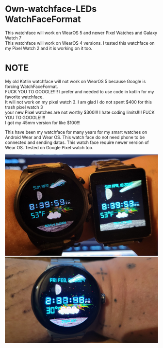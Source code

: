 # Own-watchface-LEDs WatchFaceFormat      

This watchface will work on WearOS 5 and newer Pixel Watches and Galaxy Watch 7     
This watchface will work on WearOS 4 versions.  I tested this watchface on my Pixel Watch 2 and it is working on it too.  


# NOTE 
My old Kotlin watchface will not work on WearOS 5 because Google is forcing WatchFaceFormat.   
FUCK YOU TO GOOGLE!!!!   I prefer and needed to use code in kotlin for my favorite watchface.        
It will not work on my pixel watch 3.  I am glad I do not spent $400 for this trash pixel watch 3   
your new Pixel watches are not worthy $300!!! I hate coding limits!!!!  FUCK YOU TO GOOGLE!!!!     
I got my 45mm version for like $100!!!     

This have been my watchface for many years for my smart watches on Android Wear and Wear OS.
This watch face do not need phone to be connected and sending datas. 
This watch face require newer version of Wear OS. Tested on Google Pixel watch too.     

![My Watches](watches.jpg)
![My Pixel](pixel.jpg)